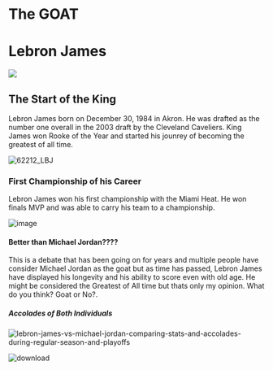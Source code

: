 # The GOAT
<h1>Lebron James</h1>
<img src="https://www.usatoday.com/gcdn/presto/2020/01/26/USAT/80802abd-a62b-4420-8e15-ac4bd08c5929-2020-01-25_LeBron1.jpg?crop=2760,1553,x251,y615&width=300&height=300&format=pjpg&auto=webp"/> 
<h2>The Start of the King</h2>
<p>Lebron James born on December 30, 1984 in Akron. He was drafted as the number one overall in the 2003 draft by the Cleveland Caveliers. King James won Rooke of the Year and started his jounrey of becoming the greatest of all time.</p>

![62212_LBJ](https://github.com/CaidenCortes/Lebron-James/assets/145697577/42be76cc-f171-4f1a-9b2b-3dc57ed35de8)

<h3>First Championship of his Career</h3>
<p> Lebron James won his first championship with the Miami Heat. He won finals MVP and was able to carry his team to a championship.</p>

 ![image](https://github.com/CaidenCortes/Lebron-James/assets/145697577/4004b600-5f9d-47fb-ae43-58ffefbdc05e)

 
<h4>Better than Michael Jordan????</h4>
<p>This is a debate that has been going on for years and multiple people have consider Michael Jordan as the goat but as time has passed, Lebron James have displayed his longevity and his ability to score even with old age. He might be considered the Greatest of All time but thats only my opinion. What do you think? Goat or No?.</p>
<h5>Accolades of Both Individuals</h5>

![lebron-james-vs-michael-jordan-comparing-stats-and-accolades-during-regular-season-and-playoffs](https://github.com/CaidenCortes/Lebron-James/assets/145697577/de18e5eb-cc09-4c6a-8aab-65a3f2d669e6)

![download](https://github.com/CaidenCortes/Lebron-James/assets/145697577/02825465-7645-45bd-9e9d-3e602a80d60e)
